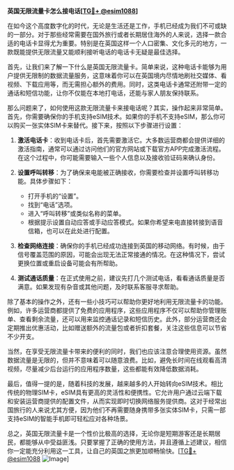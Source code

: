 **英国无限流量卡怎么接电话[[TG💪+ @esim1088](https://t.me/s/esim1088)]**

在如今这个高度数字化的时代，无论是生活还是工作，手机已经成为我们不可或缺的一部分。对于那些经常需要在国外旅行或者长期居住海外的人来说，选择一款合适的电话卡显得尤为重要。特别是在英国这样一个人口密集、文化多元的地方，一款既能提供无限流量又能顺利接听电话的电话卡无疑是最佳选择。

首先，让我们来了解一下什么是英国无限流量卡。简单来说，这种电话卡能够为用户提供无限制的数据流量服务，这意味着你可以在英国境内尽情地刷社交媒体、看视频、下载应用等，而无需担心额外的费用。同时，这类电话卡通常还附带一定的通话和短信功能，让你不仅能在本地打电话，还能与家人朋友保持联系。

那么问题来了，如何使用这款无限流量卡来接电话呢？其实，操作起来非常简单。首先，你需要确保你的手机支持eSIM技术。如果你的手机不支持eSIM，那么你可以购买一张实体SIM卡来替代。接下来，按照以下步骤进行设置：

1. **激活电话卡**：收到电话卡后，首先需要激活它。大多数运营商都会提供详细的激活指南，通常可以通过访问他们的官方网站或下载官方APP完成激活流程。在这个过程中，你可能需要输入一些个人信息以及接收验证码来确认身份。

2. **设置呼叫转移**：为了确保来电能被正确接收，你需要检查并设置呼叫转移功能。具体步骤如下：
   - 打开手机的“设置”。
   - 找到“电话”选项。
   - 进入“呼叫转移”或类似名称的菜单。
   - 根据提示设置自动应答或手动应答模式。如果你希望来电直接转接到语音信箱，也可以在此处进行配置。

3. **检查网络连接**：确保你的手机已经成功连接到英国的移动网络。有时候，由于信号覆盖范围的原因，可能会出现无法正常接通的情况。在这种情况下，尝试更换位置或重启设备可能会有所帮助。

4. **测试通话质量**：在正式使用之前，建议先打几个测试电话，看看通话质量是否满意。如果发现有杂音或其他问题，及时联系客服寻求帮助。

除了基本的操作之外，还有一些小技巧可以帮助你更好地利用无限流量卡的功能。例如，许多运营商都提供了免费的应用程序，这些应用程序不仅可以帮助你管理账单、查看剩余流量，还可以用来监控通话记录和短信历史。此外，部分运营商还会定期推出优惠活动，比如赠送额外的流量包或者折扣套餐，关注这些信息可以节省不少开支。

当然，在享受无限流量卡带来的便利的同时，我们也应该注意合理使用资源。虽然数据流量是无限的，但并不意味着可以随意浪费。比如，避免长时间在线观看高清视频，尽量减少后台运行的应用程序数量，这些都能有效降低数据消耗。

最后，值得一提的是，随着科技的发展，越来越多的人开始转向eSIM技术。相比传统的物理SIM卡，eSIM具有更高的灵活性和便携性。它允许用户通过云端下载和安装运营商提供的配置文件，从而实现即时切换网络服务提供商。这对于经常出国旅行的人来说尤其方便，因为他们不再需要随身携带多张实体SIM卡，只需一部支持eSIM的智能手机即可轻松应对各种场景。

总之，英国无限流量卡是一个性价比极高的选择，无论你是短期游客还是长期居民，都能够从中受益匪浅。只要掌握了正确的使用方法，并且遵循上述建议，相信你一定能充分利用这一工具，让自己的英国之旅更加顺畅愉快。[[TG💪+ @esim1088](https://t.me/s/esim1088) ![Image](https://i.postimg.cc/4NQfJmqS/Snipaste-2025-05-13-00-14-12.png)]